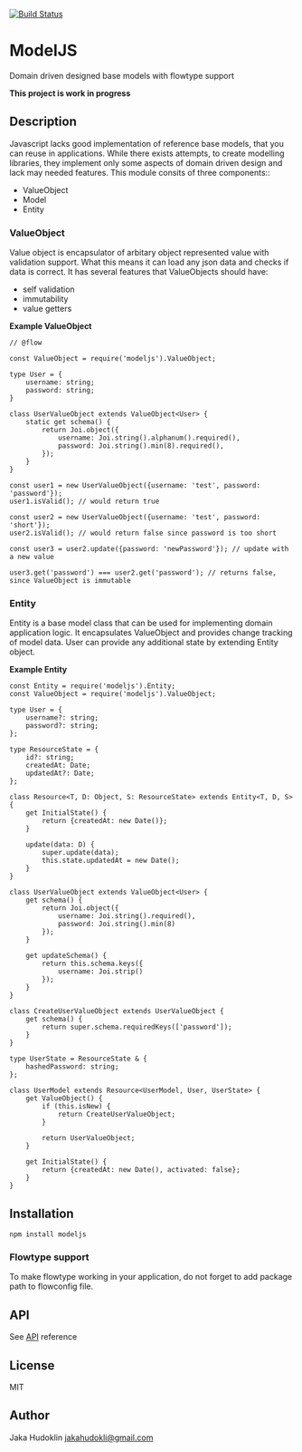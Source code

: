 [![Build Status](https://travis-ci.org/offlinehacker/modeljs.png)](https://travis-ci.org/offlinehacker/modeljs)

# ModelJS

Domain driven designed base models with flowtype support

**This project is work in progress**

## Description

Javascript lacks good implementation of reference base models, that you can
reuse in applications. While there exists attempts, to create modelling
libraries, they implement only some aspects of domain driven design and lack
may needed features. This module consits of three components::

- ValueObject
- Model
- Entity


### ValueObject

Value object is encapsulator of arbitary object represented value with
validation support. What this means it can load any json data and checks if
data is correct. It has several features that ValueObjects should have:

- self validation
- immutability
- value getters


**Example ValueObject**

```
// @flow

const ValueObject = require('modeljs').ValueObject;

type User = {
	username: string;
	password: string;
}

class UserValueObject extends ValueObject<User> {
	static get schema() {
		return Joi.object({
			username: Joi.string().alphanum().required(),
			password: Joi.string().min(8).required(),
		});
	}
}

const user1 = new UserValueObject({username: 'test', password: 'password'});
user1.isValid(); // would return true

const user2 = new UserValueObject({username: 'test', password: 'short'});
user2.isValid(); // would return false since password is too short

const user3 = user2.update({password: 'newPassword'}); // update with a new value

user3.get('password') === user2.get('password'); // returns false, since ValueObject is immutable
```

### Entity

Entity is a base model class that can be used for implementing domain
application logic. It encapsulates ValueObject and provides change tracking
of model data. User can provide any additional state by extending Entity object.

**Example Entity**

```
const Entity = require('modeljs').Entity;
const ValueObject = require('modeljs').ValueObject;

type User = {
	username?: string;
	password?: string;
};

type ResourceState = {
	id?: string;
	createdAt: Date;
	updatedAt?: Date;
};

class Resource<T, D: Object, S: ResourceState> extends Entity<T, D, S> {
	get InitialState() {
		return {createdAt: new Date()};
	}

	update(data: D) {
		super.update(data);
		this.state.updatedAt = new Date();
	}
}

class UserValueObject extends ValueObject<User> {
	get schema() {
		return Joi.object({
			username: Joi.string().required(),
			password: Joi.string().min(8)
		});
	}

	get updateSchema() {
		return this.schema.keys({
			username: Joi.strip()
		});
	}
}

class CreateUserValueObject extends UserValueObject {
	get schema() {
		return super.schema.requiredKeys(['password']);
	}
}

type UserState = ResourceState & {
	hashedPassword: string;
};

class UserModel extends Resource<UserModel, User, UserState> {
	get ValueObject() {
		if (this.isNew) {
			return CreateUserValueObject;
		}

		return UserValueObject;
	}

	get InitialState() {
		return {createdAt: new Date(), activated: false};
	}
}
```

## Installation

```
npm install modeljs
```

### Flowtype support

To make flowtype working in your application, do not forget to add package path
to flowconfig file.

## API

See [API](API.md) reference

## License

MIT

## Author

Jaka Hudoklin <jakahudokli@gmail.com>
